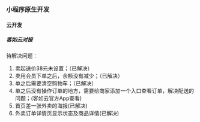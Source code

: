 ### 小程序原生开发
#### 云开发
##### 客如云对接

待解决问题：
1. 卖起送价38元未设置；（已解决）
2. 卖用会员下单之后，余额没有减少；（已解决）
3. 单之后需要清空购物车；（已解决）
4. 单之后没有操作订单的地方，需要给商家添加一个入口查看订单，解决配送的问题；(客如云官方App查看)
5. 首页差一张外卖的海报(已解决)
6. 外卖订单详情页显示状态及商品详情(已解决)
